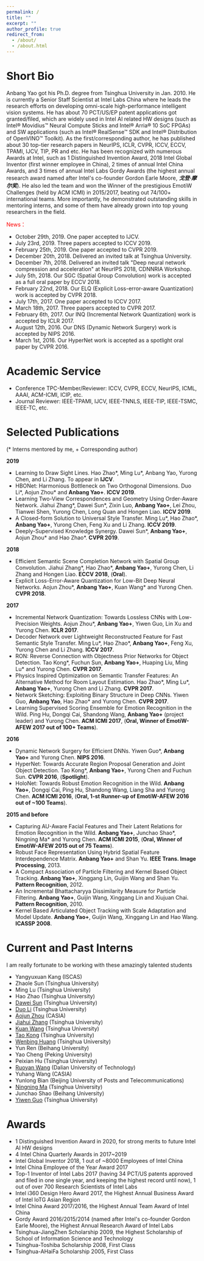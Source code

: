 ```yaml
---
permalink: /
title: ""
excerpt: ""
author_profile: true
redirect_from: 
  - /about/
  - /about.html
---
```


Short Bio
=====

Anbang Yao got his Ph.D. degree from Tsinghua University in Jan. 2010. He is currently a Senior Staff Scientist at Intel Labs China where he leads the research efforts on developing omni-scale high-performance intelligent vision systems. He has about 70 PCT/US/EP patent applications got granted/filed, which are widely used in Intel AI related HW designs (such as Intel® Movidius™ Neural Compute Sticks and Intel® Arria® 10  SoC FPGAs) and SW applications (such as Intel® RealSense™ SDK and Intel® Distribution of OpenVINO™ Toolkit). As the first/corresponding author, he has published about 30 top-tier research papers in NeurIPS, ICLR, CVPR, ICCV, ECCV, TPAMI, IJCV, TIP, PR and etc. He has been recognized with numerous Awards at Intel, such as 1 Distinguished Invention Award, 2018 Intel Global Inventor (first winner employee in China), 2 times of annual Intel China Awards, and 3 times of annual Intel Labs Gordy Awards (the highest annual research award named after Intel's co-founder Gordon Earle Moore, ***戈登·摩尔奖***). He also led the team and won the Winner of the prestigious EmotiW Challenges (held by ACM ICMI) in 2015/2017, beating out 74/100+ international teams. More importantly, he demonstrated outstanding skills in mentoring interns, and some of them have already grown into top young researchers in the field.

<font color="red">News：</font> 
+ October 29th, 2019. One paper accepted to IJCV.
+ July 23rd, 2019. Three papers accepted to ICCV 2019.
+ February 25th, 2019. One paper accepted to CVPR 2019.
+ December 20th, 2018. Delivered an invited talk at Tsinghua University.
+ December 7th, 2018. Delivered an invited talk "Deep neural network compression and acceleration" at NeurIPS 2018, CDNNRIA Workshop.
+ July 5th, 2018. Our SGC (Spatial Group Convolution) work is accepted as a full oral paper by ECCV 2018.
+ February 22nd, 2018. Our ELQ (Explicit Loss-error-aware Quantization) work is accepted by CVPR 2018.
+ July 17th, 2017. One paper accepted to ICCV 2017.
+ March 18th, 2017. Three papers accepted to CVPR 2017.
+ February 6th, 2017. Our INQ (Incremental Network Quantization) work is accepted by ICLR 2017.
+ August 12th, 2016. Our DNS (Dynamic Network Surgery) work is accepted by NIPS 2016.
+ March 1st, 2016. Our HyperNet work is accepted as a spotlight oral paper by CVPR 2016.

Academic Service
=====

+ Conference TPC-Member/Reviewer: ICCV, CVPR, ECCV, NeurIPS, ICML, AAAI, ACM-ICMI, ICIP, etc.
+ Journal Reviewer: IEEE-TPAMI, IJCV, IEEE-TNNLS, IEEE-TIP, IEEE-TSMC, IEEE-TC, etc.

Selected Publications
=====

(\* Interns mentored by me, \+ Corresponding author)

**2019**

+ Learning to Draw Sight Lines. Hao Zhao\*, Ming Lu\*, Anbang Yao, Yurong Chen, and Li Zhang. To appear in **IJCV**.
+ HBONet: Harmonious Bottleneck on Two Orthogonal Dimensions. Duo Li\*, Aojun Zhou\* and **Anbang Yao+**. **ICCV 2019**.
+ Learning Two-View Correspondences and Geometry Using Order-Aware Network. Jiahui Zhang\*, Dawei Sun\*, Zixin Luo, **Anbang Yao+**, Lei Zhou, Tianwei Shen, Yurong Chen, Long Quan and Hongen Liao. **ICCV 2019**.
+ A Closed-form Solution to Universal Style Transfer. Ming Lu\*, Hao Zhao\*, **Anbang Yao+**, Yurong Chen, Feng Xu and Li Zhang. **ICCV 2019**.
+ Deeply-Supervised Knowledge Synergy. Dawei Sun\*, **Anbang Yao+**, Aojun Zhou\* and Hao Zhao\*. **CVPR 2019**.

**2018**

+ Efficient Semantic Scene Completion Network with Spatial Group Convolution. Jiahui Zhang\*, Hao Zhao\*, **Anbang Yao+**, Yurong Chen, Li Zhang and Hongen Liao. **ECCV 2018**, (**Oral**).
+ Explicit Loss-Error-Aware Quantization for Low-Bit Deep Neural Networks.  Aojun Zhou\*, **Anbang Yao+**, Kuan Wang\* and Yurong Chen. **CVPR 2018**.

**2017**

+ Incremental Network Quantization: Towards Lossless CNNs with Low-Precision Weights. Aojun Zhou\*, **Anbang Yao+**, Yiwen Guo, Lin Xu and Yurong Chen. **ICLR 2017**.
+ Decoder Network over Lightweight Reconstructed Feature for Fast Semantic Style Transfer. Ming Lu\*, Hao Zhao\*, **Anbang Yao+**, Feng Xu, Yurong Chen and Li Zhang. **ICCV 2017**.
+ RON: Reverse Connection with Objectness Prior Networks for Object Detection. Tao Kong\*, Fuchun Sun, **Anbang Yao+**, Huaping Liu, Ming Lu* and Yurong Chen. **CVPR 2017**.
+ Physics Inspired Optimization on Semantic Transfer Features: An Alternative Method for Room Layout Estimation. Hao Zhao\*, Ming Lu\*, **Anbang Yao+**, Yurong Chen and Li Zhang. **CVPR 2017**.
+ Network Sketching: Exploiting Binary Structure in Deep CNNs. Yiwen Guo, **Anbang Yao**, Hao Zhao\* and Yurong Chen. **CVPR 2017**.
+ Learning Supervised Scoring Ensemble for Emotion Recognition in the Wild. Ping Hu, Dongqi Cai, Shandong Wang, **Anbang Yao+** (project leader) and Yurong Chen. **ACM ICMI 2017**, (**Oral, Winner of EmotiW-AFEW 2017 out of 100+ Teams**).

**2016**

+ Dynamic Network Surgery for Efficient DNNs. Yiwen Guo\*, **Anbang Yao+** and Yurong Chen. **NIPS 2016**.
+ HyperNet: Towards Accurate Region Proposal Generation and Joint Object Detection. Tao Kong\*, **Anbang Yao+**, Yurong Chen and Fuchun Sun. **CVPR 2016**, (**Spotlight**).
+ HoloNet: Towards Robust Emotion Recognition in the Wild. **Anbang Yao+**, Dongqi Cai, Ping Hu, Shandong Wang, Liang Sha and Yurong Chen. **ACM ICMI 2016**, (**Oral, 1-st Runner-up of EmotiW-AFEW 2016 out of ~100 Teams**).

**2015 and before**

+ Capturing AU-Aware Facial Features and Their Latent Relations for Emotion Recognition in the Wild. **Anbang Yao+**, Junchao Shao\*, Ningning Ma\* and Yurong Chen. **ACM ICMI 2015**, (**Oral, Winner of EmotiW-AFEW 2015 out of 75 Teams**).
+ Robust Face Representation Using Hybrid Spatial Feature Interdependence Matrix. **Anbang Yao+** and Shan Yu. **IEEE Trans. Image Processing**, 2013.
+ A Compact Association of Particle Filtering and Kernel Based Object Tracking. **Anbang Yao+**, Xinggang Lin, Guijin Wang and Shan Yu. **Pattern Recognition**, 2012.
+ An Incremental Bhattacharyya Dissimilarity Measure for Particle Filtering. **Anbang Yao+**, Guijin Wang, Xinggang Lin and Xiujuan Chai. **Pattern Recognition**, 2010.
+ Kernel Based Articulated Object Tracking with Scale Adaptation and Model Update. **Anbang Yao+**, Guijin Wang, Xinggang Lin and Hao Wang. **ICASSP 2008**.

Current and Past Interns
=====

I am really fortunate to be working with these amazingly talented students

+ Yangyuxuan Kang (ISCAS)
+ Zhaole Sun (Tsinghua University)
+ Ming Lu (Tsinghua University)
+ Hao Zhao (Tsinghua University)
+ [Dawei Sun](https://daweisun.me) (Tsinghua University)
+ [Duo Li](http://home.cse.ust.hk/~dlibh/) (Tsinghua University)
+ [Aojun Zhou](https://scholar.google.com/citations?user=cC8lXi8AAAAJ&hl=zh-CN) (CASIA) 
+ [Jiahui Zhang](https://scholar.google.com/citations?user=l8YDfhgAAAAJ&hl=en) (Tsinghua University)
+ [Kuan Wang](https://scholar.google.com/citations?user=sGtYJngAAAAJ&hl=en) (Tsinghua University)
+ [Tao Kong](https://scholar.google.com/citations?user=kSUXLPkAAAAJ&hl=en) (Tsinghua University) 
+ [Wenbing Huang](https://sites.google.com/site/wenbinghuangshomepage/) (Tsinghua University) 
+ Yun Ren (Beihang University) 
+ Yao Cheng (Peking University) 
+ Peixian Hu (Tsinghua University) 
+ [Ruoyan Wang](https://www.linkedin.com/in/ruoyan-wang) (Dalian University of Technology) 
+ Yuhang Wang (CASIA)
+ Yunlong Bian (Beijing University of Posts and Telecommunications) 
+ [Ningning Ma](https://scholar.google.com/citations?user=vOAzYlcAAAAJ&hl=en&oi=sra) (Tsinghua University) 
+ Junchao Shao (Beihang University) 
+ [Yiwen Guo](https://scholar.google.com/citations?user=oi_lEwYAAAAJ&hl=en) (Tsinghua University)

Awards
=====
+ 1 Distinguished Invention Award in 2020, for strong merits to future Intel AI HW designs
+ 4 Intel China Quarterly Awards in 2017~2019
+ Intel Global Inventor 2018, 1 out of ~8000 Employees of Intel China 
+ Intel China Employee of the Year Award 2017 	
+ Top-1 Inventor of Intel Labs 2017 (having 34 PCT/US patents approved and filed in one single year, and keeping the highest record until now), 1 out of over 700 Research Scientists of Intel Labs 
+ Intel i360 Design Hero Award 2017, the Highest Annual Business Award of Intel IoTG Asian Region 
+ Intel China Award 2017/2016, the Highest Annual Team Award of Intel China 
+ Gordy Award 2016/2015/2014 (named after Intel's co-founder Gordon Earle Moore), the Highest Annual Research Award of Intel Labs
+ Tsinghua-JiangZhen Scholarship 2009, the Highest Scholarship of School of Information Science and Technology 
+ Tsinghua-Toshiba Scholarship 2008, First Class	
+ Tsinghua-AHaiFa Scholarship 2005, First Class
